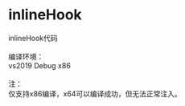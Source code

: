 # inlineHook
inlineHook代码<br>
<br>
编译环境：<br>
vs2019 Debug x86<br>
<br>
注：<br>
仅支持x86编译，x64可以编译成功，但无法正常注入。<br>
